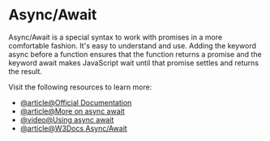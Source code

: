 # Async/Await

Async/Await is a special syntax to work with promises in a more comfortable fashion. It's easy to understand and use. Adding the keyword async before a function ensures that the function returns a promise and the keyword await makes JavaScript wait until that promise settles and returns the result.

Visit the following resources to learn more:

- [@article@Official Documentation](https://developer.mozilla.org/en-US/docs/Web/JavaScript/Reference/Statements/async_function)
- [@article@More on async await](https://javascript.info/async-await)
- [@video@Using async await](https://www.youtube.com/watch?v=V_Kr9OSfDeU)
- [@article@W3Docs Async/Await](https://www.w3docs.com/learn-javascript/async-await.html)
